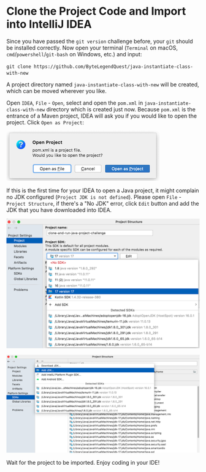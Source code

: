 # Clone the Project Code and Import into IntelliJ IDEA

Since you have passed the `git version` challenge before, your `git` should be installed correctly.
Now open your terminal (`Terminal` on macOS, `cmd`/`powershell`/`git-bash` on Windows, etc.) and input:

`git clone https://github.com/ByteLegendQuest/java-instantiate-class-with-new`

A project directory named `java-instantiate-class-with-new` will be created, which can be moved wherever you like.

Open `IDEA`, `File` - `Open`, select and open the `pom.xml` in `java-instantiate-class-with-new` directory which is created just now.
Because `pom.xml` is the entrance of a Maven project, IDEA will ask you if you would like to open the project.
Click `Open as Project`:

![idea-open-project](https://raw.githubusercontent.com/ByteLegendQuest/java-clone-switch-branch/main/docs/idea-open-project.png)

If this is the first time for your IDEA to open a Java project, it might complain no JDK configured (`Project JDK is not defined`).
Please open `File` - `Project Structure`, if there's a "No JDK" error, click `Edit` button and
add the JDK that you have downloaded into IDEA.

![idea-project-structure](https://raw.githubusercontent.com/ByteLegendQuest/java-clone-switch-branch/main/docs/idea-project-structure.png)

![idea-add-jdk](https://raw.githubusercontent.com/ByteLegendQuest/java-clone-switch-branch/main/docs/idea-add-jdk.png)

Wait for the project to be imported. Enjoy coding in your IDE!
